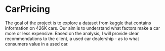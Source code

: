 # CarPricing
The goal of the project is to explore a dataset from kaggle that contains information on 426K cars. Our aim is to understand what factors make a car more or less expensive. Based on the analysis, I will provide  clear recommendations to the client, a used car dealership - as to what consumers value in a used car.
